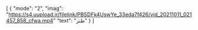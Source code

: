 [
  {
    "mode": "2",
    "imag": "https://s4.uupload.ir/filelink/PBSDFk4UswYe_33eda7f426/vid_20211011_021457_858_cfwa.mp4"
    "text": "طنز"
  }
]
